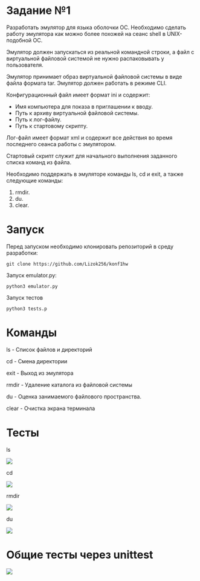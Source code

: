 # Задание №1
Разработать эмулятор для языка оболочки ОС. Необходимо сделать работу
эмулятора как можно более похожей на сеанс shell в UNIX-подобной ОС.

Эмулятор должен запускаться из реальной командной строки, а файл с
виртуальной файловой системой не нужно распаковывать у пользователя.

Эмулятор принимает образ виртуальной файловой системы в виде файла формата
tar. Эмулятор должен работать в режиме CLI.

Конфигурационный файл имеет формат ini и содержит:
* Имя компьютера для показа в приглашении к вводу.
* Путь к архиву виртуальной файловой системы.
* Путь к лог-файлу.
* Путь к стартовому скрипту.
  
Лог-файл имеет формат xml и содержит все действия во время последнего
сеанса работы с эмулятором.

Стартовый скрипт служит для начального выполнения заданного списка
команд из файла.

Необходимо поддержать в эмуляторе команды ls, cd и exit, а также
следующие команды:

1. rmdir.
2. du.
3. clear.


# Запуск

Перед запуском необходимо клонировать репозиторий в среду разработки:

```git clone https://github.com/Lizok256/konf1hw```

Запуск emulator.py:

`python3 emulator.py`

Запуск тестов

`python3 tests.p`

# Команды

ls <path> - Список файлов и директорий

cd <path> - Смена директории

exit - Выход из эмулятора

rmdir <path> - Удаление каталога из файловой системы

du <path> - Оценка занимаемого файлового пространства.

clear - Очистка экрана терминала

# Тесты
ls

![](images/ls.png)


cd

![](images/cd.png)


rmdir 

![](images/rmdir.png)

du 

![](images/du.png)


# Общие тесты через unittest

![](images/tests.png)
